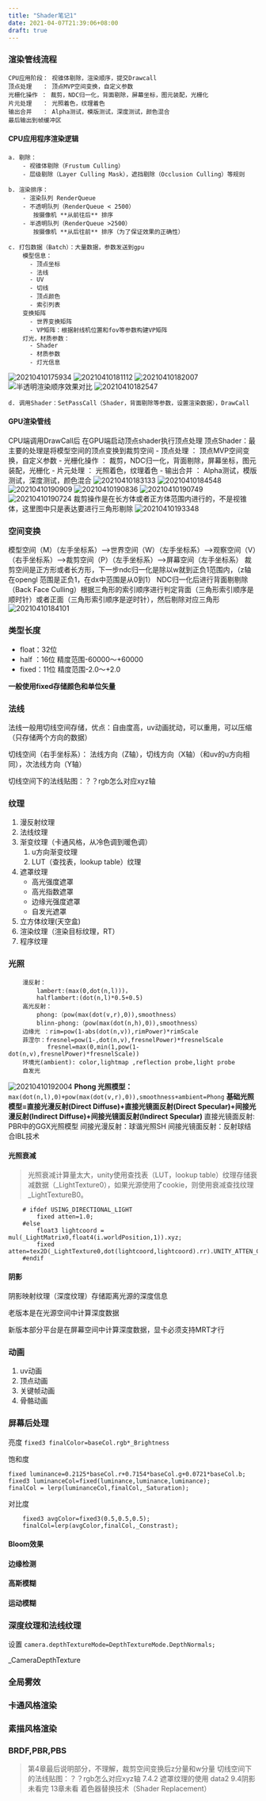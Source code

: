 ```yaml
---
title: "Shader笔记1"
date: 2021-04-07T21:39:06+08:00
draft: true
---
```



### 渲染管线流程

    CPU应用阶段： 视锥体剔除，渲染顺序，提交Drawcall
    顶点处理   ： 顶点MVP空间变换，自定义参数
    光栅化操作 ： 裁剪，NDC归一化，背面剔除，屏幕坐标，图元装配，光栅化
    片元处理   ： 光照着色，纹理着色
    输出合并   ： Alpha测试，模版测试，深度测试，颜色混合
    最后输出到帧缓冲区

 #### CPU应用程序渲染逻辑
    a. 剔除：
        - 视锥体剔除（Frustum Culling）
        - 层级剔除（Layer Culling Mask），遮挡剔除（Occlusion Culling）等规则
    
    b. 渲染排序：
        - 渲染队列 RenderQueue
        - 不透明队列（RenderQueue < 2500）
           按摄像机 **从前往后** 排序
        - 半透明队列（RenderQueue >2500）
           按摄像机 **从后往前** 排序（为了保证效果的正确性）
 
    c. 打包数据（Batch）：大量数据，参数发送到gpu
        模型信息：
          - 顶点坐标
          - 法线
          - UV
          - 切线
          - 顶点颜色
          - 索引列表
        变换矩阵
          - 世界变换矩阵
          - VP矩阵：根据射线机位置和fov等参数构建VP矩阵
        灯光，材质参数：
          - Shader
          - 材质参数
          - 灯光信息
![20210410175934](https://cdn.jsdelivr.net/gh/codingriver/cdn/texs/Shader笔记1/20210410175934.png)
![20210410181112](https://cdn.jsdelivr.net/gh/codingriver/cdn/texs/Shader笔记1/20210410181112.png)
![20210410182007](https://cdn.jsdelivr.net/gh/codingriver/cdn/texs/Shader笔记1/20210410182007.png)
![半透明渲染顺序效果对比](https://cdn.jsdelivr.net/gh/codingriver/cdn/texs/Shader笔记1/20210410181803.png)
![20210410182547](https://cdn.jsdelivr.net/gh/codingriver/cdn/texs/Shader笔记1/20210410182547.png)

    d. 调用Shader：SetPassCall（Shader，背面剔除等参数，设置渲染数据），DrawCall
#### GPU渲染管线
CPU端调用DrawCall后 在GPU端启动顶点shader执行顶点处理
顶点Shader：最主要的处理是将模型空间的顶点变换到裁剪空间
    - 顶点处理   ： 顶点MVP空间变换，自定义参数
    - 光栅化操作 ： 裁剪，NDC归一化，背面剔除，屏幕坐标，图元装配，光栅化
    - 片元处理   ： 光照着色，纹理着色
    - 输出合并   ： Alpha测试，模版测试，深度测试，颜色混合
![20210410183133](https://cdn.jsdelivr.net/gh/codingriver/cdn/texs/Shader笔记1/20210410183133.png)
![20210410184548](https://cdn.jsdelivr.net/gh/codingriver/cdn/texs/Shader笔记1/20210410184548.png)
![20210410190909](https://cdn.jsdelivr.net/gh/codingriver/cdn/texs/Shader笔记1/20210410190909.png)
![20210410190836](https://cdn.jsdelivr.net/gh/codingriver/cdn/texs/Shader笔记1/20210410190836.png)
![20210410190749](https://cdn.jsdelivr.net/gh/codingriver/cdn/texs/Shader笔记1/20210410190749.png)
![20210410190724](https://cdn.jsdelivr.net/gh/codingriver/cdn/texs/Shader笔记1/20210410190724.png)
裁剪操作是在长方体或者正方体范围内进行的，不是视锥体，这里图中只是表达要进行三角形剔除
![20210410193348](https://cdn.jsdelivr.net/gh/codingriver/cdn/texs/Shader笔记1/20210410193348.png)
### 空间变换
模型空间（M）（左手坐标系）-->世界空间（W）（左手坐标系）-->观察空间（V）（右手坐标系）-->裁剪空间（P）（左手坐标系）-->屏幕空间（左手坐标系）
裁剪空间是正方形或者长方形，下一步ndc归一化是除以w就到正负1范围内，（z轴在opengl 范围是正负1，在dx中范围是从0到1）
NDC归一化后进行背面剔剔除（Back Face Culling）根据三角形的索引顺序进行判定背面（三角形索引顺序是顺时针）或者正面（三角形索引顺序是逆时针），然后剔除对应三角形
![20210410184101](https://cdn.jsdelivr.net/gh/codingriver/cdn/texs/Shader笔记1/20210410184101.png)

### 类型长度
- float：32位
- half ：16位 精度范围-60000～+60000
- fixed：11位 精度范围-2.0～+2.0

**一般使用fixed存储颜色和单位矢量**


### 法线 
法线一般用切线空间存储，优点：自由度高，uv动画扰动，可以重用，可以压缩（只存储两个方向的数据）

切线空间（右手坐标系）： 法线方向（Z轴），切线方向（X轴）（和uv的u方向相同），次法线方向（Y轴）

切线空间下的法线贴图：？？rgb怎么对应xyz轴

### 纹理
1. 漫反射纹理
2. 法线纹理
3. 渐变纹理（卡通风格，从冷色调到暖色调）
   1. u方向渐变纹理
   2. LUT（查找表，lookup table）纹理
4. 遮罩纹理
   - 高光强度遮罩
   - 高光指数遮罩
   - 边缘光强度遮罩
   - 自发光遮罩
5. 立方体纹理(天空盒)
6. 渲染纹理（渲染目标纹理，RT）
7. 程序纹理


### 光照
```
    漫反射：
        lambert:(max(0,dot(n,l)))，
        halflambert:(dot(n,l)*0.5+0.5)
    高光反射：
        phong:（pow(max(dot(v,r),0)),smoothness）
        blinn-phong:（pow(max(dot(n,h),0)),smoothness）
    边缘光 ：rim=pow(1-abs(dot(n,v)),rimPower)*rimScale
    菲涅尔：fresnel=pow(1-,dot(n,v),fresnelPower)*fresnelScale
           fresnel=max(0,min(1,pow(1-dot(n,v),fresnelPower)*fresnelScale))
    环境光(ambient): color,lightmap ,reflection probe,light probe
    自发光
```
![20210410192004](https://cdn.jsdelivr.net/gh/codingriver/cdn/texs/Shader笔记1/20210410192004.png)
**Phong 光照模型：** `max(dot(n,l),0)+pow(max(dot(v,r),0)),smoothness+ambient=Phong`
**基础光照模型=直接光漫反射(Direct Diffuse)+直接光镜面反射(Direct Specular)+间接光漫反射(Indirect Diffuse)+间接光镜面反射(Indirect Specular)**
直接光镜面反射: PBR中的GGX光照模型
间接光漫反射：球谐光照SH
间接光镜面反射：反射球结合IBL技术

#### 光照衰减
> 光照衰减计算量太大，unity使用查找表（LUT，lookup table）纹理存储衰减数据（_LightTexture0），如果光源使用了cookie，则使用衰减查找纹理_LightTextureB0。

```
    # ifdef USING_DIRECTIONAL_LIGHT
        fixed atten=1.0;
    #else
        float3 lightcoord = mul(_LightMatrix0,float4(i.worldPosition,1)).xyz;
        fixed atten=tex2D(_LightTexture0,dot(lightcoord,lightcoord).rr).UNITY_ATTEN_CHANNEL;
    #endif

```
#### 阴影
阴影映射纹理（深度纹理）存储距离光源的深度信息

老版本是在光源空间中计算深度数据

新版本部分平台是在屏幕空间中计算深度数据，显卡必须支持MRT才行



### 动画
1. uv动画
2. 顶点动画
3. 关键帧动画
4. 骨骼动画

### 屏幕后处理

亮度 
`fixed3 finalColor=baseCol.rgb*_Brightness`

饱和度 
```
fixed luminance=0.2125*baseCol.r+0.7154*baseCol.g+0.0721*baseCol.b;
fixed3 luminanceCol=fixed(luminance,luminance,luminance);
finalCol = lerp(luminanceCol,finalCol,_Saturation); 
```

对比度

```
    fixed3 avgColor=fixed3(0.5,0.5,0.5);
    finalCol=lerp(avgColor,finalCol,_Constrast);
```

#### Bloom效果

#### 边缘检测

#### 高斯模糊

#### 运动模糊

### 深度纹理和法线纹理

设置 `camera.depthTextureMode=DepthTextureMode.DepthNormals;`

_CameraDepthTexture

### 全局雾效

### 卡通风格渲染

### 素描风格渲染


### BRDF,PBR,PBS

> 第4章最后说明部分，不理解，裁剪空间变换后z分量和w分量
> 切线空间下的法线贴图：？？rgb怎么对应xyz轴
> 7.4.2 遮罩纹理的使用 data2
> 9.4阴影未看完
> 13章未看
> 着色器替换技术（Shader Replacement）
> 